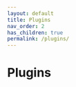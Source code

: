 ```yaml
---
layout: default
title: Plugins
nav_order: 2
has_children: true
permalink: /plugins/
---
```


# Plugins
